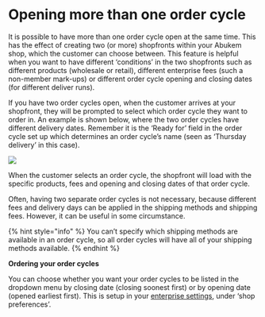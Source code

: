# Opening more than one order cycle

It is possible to have more than one order cycle open at the same time. This has the effect of creating two \(or more\) shopfronts within your Abukem shop, which the customer can choose between. This feature is helpful when you want to have different ‘conditions’ in the two shopfronts such as different products \(wholesale or retail\), different enterprise fees \(such a non-member mark-ups\) or different order cycle opening and closing dates \(for different deliver runs\).

If you have two order cycles open, when the customer arrives at your shopfront, they will be prompted to select which order cycle they want to order in. An example is shown below, where the two order cycles have different delivery dates. Remember it is the ‘Ready for’ field in the order cycle set up which determines an order cycle’s name \(seen as ‘Thursday delivery’ in this case\).

![](https://openfoodnetwork.org/wp-content/uploads/2015/10/Choose-when-to-order.png)

When the customer selects an order cycle, the shopfront will load with the specific products, fees and opening and closing dates of that order cycle.

Often, having two separate order cycles is not necessary, because different fees and delivery days can be applied in the shipping methods and shipping fees. However, it can be useful in some circumstance.

{% hint style="info" %}
 You can’t specify which shipping methods are available in an order cycle, so all order cycles will have all of your shipping methods available.
{% endhint %}

**Ordering your order cycles**

You can choose whether you want your order cycles to be listed in the dropdown menu by closing date \(closing soonest first\) or by opening date \(opened earliest first\). This is setup in your [enterprise settings](../../basic-features/enterprise-settings.md), under ‘shop preferences’.

